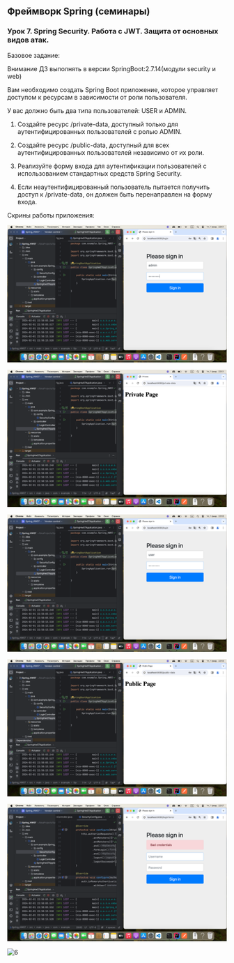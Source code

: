 ## Фреймворк Spring (семинары)

### Урок 7. Spring Security. Работа с JWT. Защита от основных видов атак.

Базовое задание:

Внимание ДЗ выполнять в версии SpringBoot:2.7.14(модули security и web)

Вам необходимо создать Spring Boot приложение, которое управляет доступом к ресурсам в зависимости от роли пользователя. 

У вас должно быть два типа пользователей: USER и ADMIN.

1. Создайте ресурс /private-data, доступный только для аутентифицированных пользователей с ролью ADMIN.
   
3. Создайте ресурс /public-data, доступный для всех аутентифицированных пользователей независимо от их роли.
   
5. Реализуйте форму входа для аутентификации пользователей с использованием стандартных средств Spring Security.
   
7. Если неаутентифицированный пользователь пытается получить доступ к /private-data, он должен быть перенаправлен на форму входа.

Скрины работы приложения:

![1](https://github.com/PavelLogeiko/Spring_HW07/blob/main/images/1.png)

![2](https://github.com/PavelLogeiko/Spring_HW07/blob/main/images/2.png)

![3](https://github.com/PavelLogeiko/Spring_HW07/blob/main/images/3.png)

![4](https://github.com/PavelLogeiko/Spring_HW07/blob/main/images/4.png)

![5](https://github.com/PavelLogeiko/Spring_HW07/blob/main/images/5.png)

![6](https://github.com/PavelLogeiko/Spring_HW07/blob/main/images/6.png)


